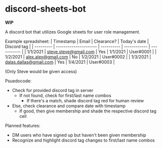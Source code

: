 # discord-sheets-bot

**WIP**

A discord bot that utilizes Google sheets for user role management.

Example spreadsheet:
| Timestamp | Email                    | Clearance? | Today's date | Discord tag |
| --------- | ---------------------    | ---------- | ------------ | ----------- |
| 1/1/2021  | steve.steve@gmail.com    | Yes        | 1/1/2021     | User#0001   |
| 1/2/2021  | alex.alex@gmail.com      | No         | 1/2/2021     | User#0002   |
| 1/3/2021  | dalas.dallas@gmail.com   | Yes        | 1/4/2021     | User#0003   |

(Only Steve would be given access)

Psuedocode:
- Check for provided discord tag in server
  - If not found, check for first/last name combos
    - If there's a match, shade discord tag red for human review
- Else, check clearance and compare date with timestamp
    - If good, then give membership and shade the respective discord tag cell

Planned features:
- DM users who have signed up but haven't been given membership
- Recognize and highlight discord tag changes to first/last name combos
